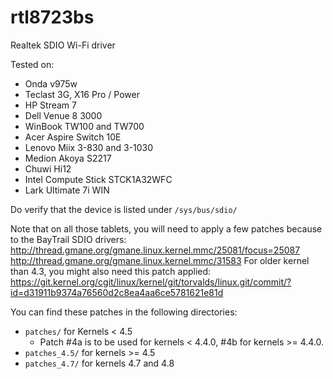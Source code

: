 # rtl8723bs
Realtek SDIO Wi-Fi driver

Tested on:
- Onda v975w
- Teclast 3G, X16 Pro / Power
- HP Stream 7
- Dell Venue 8 3000
- WinBook TW100 and TW700
- Acer Aspire Switch 10E
- Lenovo Miix 3-830 and 3-1030
- Medion Akoya S2217
- Chuwi Hi12
- Intel Compute Stick STCK1A32WFC
- Lark Ultimate 7i WIN

Do verify that the device is listed under ```/sys/bus/sdio/```

Note that on all those tablets, you will need to apply a few patches because
to the BayTrail SDIO drivers:
http://thread.gmane.org/gmane.linux.kernel.mmc/25081/focus=25087
http://thread.gmane.org/gmane.linux.kernel.mmc/31583
For older kernel than 4.3, you might also need this patch applied:
https://git.kernel.org/cgit/linux/kernel/git/torvalds/linux.git/commit/?id=d31911b9374a76560d2c8ea4aa6ce5781621e81d

You can find these patches in the following directories:
- `patches/` for Kernels < 4.5
  - Patch #4a is to be used for kernels < 4.4.0, #4b for kernels >= 4.4.0.
- `patches_4.5/` for kernels >= 4.5
- `patches_4.7/` for kernels 4.7 and 4.8
